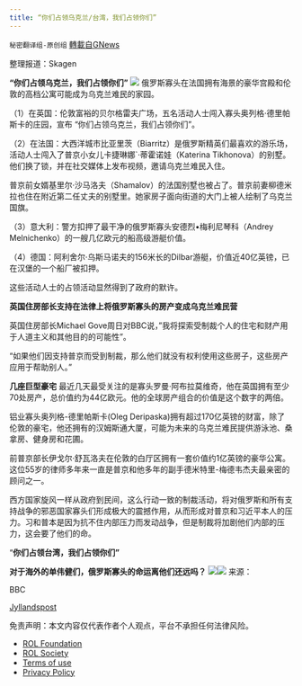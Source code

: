 ```yaml
---
title: “你们占领乌克兰/台湾，我们占领你们”
---
```

`秘密翻译组-原创组` [轉載自GNews](https://gnews.org/zh-hans/2167937/)

整理报道：Skagen

**“你们占领乌克兰，我们占领你们”**
![](https://assets.gnews.org/wp-content/uploads/2022/03/图像-2-6.jpg)
俄罗斯寡头在法国拥有海景的豪华宫殿和伦敦的高档公寓可能成为乌克兰难民的家园。

（1）在英国：伦敦富裕的贝尔格雷夫广场，五名活动人士闯入寡头奥列格·德里帕斯卡的庄园，宣布 “你们占领乌克兰，我们占领你们”。

（2）在法国：大西洋城市比亚里茨（Biarritz）是俄罗斯精英们最喜欢的游乐场，活动人士闯入了普京小女儿卡捷琳娜`·蒂霍诺娃（Katerina Tikhonova）的别墅。他们换了锁，并在社交媒体上发布视频，邀请乌克兰难民入住。

普京前女婿基里尔·沙马洛夫（Shamalov）的法国别墅也被占了。普京前妻柳德米拉也住在附近第二任丈夫的别墅里。她家房子面向街道的大门上被人绘制了乌克兰国旗。

（3）意大利：警方扣押了最干净的俄罗斯寡头安德烈•梅利尼琴科（Andrey Melnichenko）的一艘几亿欧元的船高级游艇价值。

（4）德国：阿利舍尔·乌斯马诺夫的156米长的Dilbar游艇，价值近40亿英镑，已在汉堡的一个船厂被扣押。

这些活动人士的占领活动显然得到了政府的默许。

**英国住房部长支持在法律上将俄罗斯寡头的房产变成乌克兰难民营**

英国住房部长Michael Gove周日对BBC说，”我将探索受制裁个人的住宅和财产用于人道主义和其他目的的可能性”。

“如果他们因支持普京而受到制裁，那么他们就没有权利使用这些房子，这些房产应用于帮助别人。”

**几座巨型豪宅**
最近几天最受关注的是寡头罗曼·阿布拉莫维奇，他在英国拥有至少70处房产，总价值约为44亿欧元。他的全球房产组合的价值是这个数字的两倍。

铝业寡头奥列格-德里帕斯卡(Oleg Deripaska)拥有超过170亿英镑的财富，除了伦敦的豪宅，他还拥有的汉姆斯通大厦，可能为未来的乌克兰难民提供游泳池、桑拿房、健身房和花圃。

前普京部长伊戈尔·舒瓦洛夫在伦敦的白厅区拥有一套价值约1亿英镑的豪华公寓。这位55岁的律师多年来一直是普京和他多年的副手德米特里-梅德韦杰夫最亲密的顾问之一。

西方国家旋风一样从政府到民间，这么行动一致的制裁活动，将对俄罗斯和所有支持战争的邪恶国家寡头们形成极大的震撼作用，从而形成对普京和习近平本人的压力。习和普本是因为抗不住内部压力而发动战争，但是制裁将加剧他们内部的压力，这会要了他们的命。

“**你们占领台湾，我们占领你们”**

**对于海外的单伟健们，俄罗斯寡头的命运离他们还远吗？**
![](https://assets.gnews.org/wp-content/uploads/2022/03/image-1649.png)![](https://assets.gnews.org/wp-content/uploads/2022/03/81641577-af12-4a0d-8c14-d4113a24df7c.jpg)
来源：

BBC

[Jyllandspost](https://jyllands-posten.dk/international/ECE13823489/forslag-ukrainske-flygtninge-skal-bo-i-oligarkers-luksuspalaeer/)



 

免责声明：本文内容仅代表作者个人观点，平台不承担任何法律风险。

- [ROL Foundation](https://rolfoundation.org/)
- [ROL Society](https://rolsociety.org/)
- [Terms of use](https://gnews.org/terms-of-use-3/)
- [Privacy Policy](https://gnews.org/privacy-policy/)
